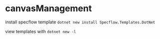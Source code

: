 # canvasManagement


install specflow template `dotnet new install Specflow.Templates.DotNet`

view templates with `dotnet new -l`